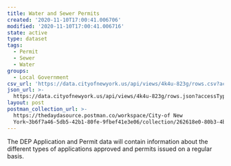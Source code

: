 ```yaml
---
title: Water and Sewer Permits
created: '2020-11-10T17:00:41.006706'
modified: '2020-11-10T17:00:41.006716'
state: active
type: dataset
tags:
  - Permit
  - Sewer
  - Water
groups:
  - Local Government
csv_url: 'https://data.cityofnewyork.us/api/views/4k4u-823g/rows.csv?accessType=DOWNLOAD'
json_url: >-
  https://data.cityofnewyork.us/api/views/4k4u-823g/rows.json?accessType=DOWNLOAD
layout: post
postman_collection_url: >-
  https://thedaydasource.postman.co/workspace/City-of New
  York~3b6f7a46-5db5-42b1-80fe-9fbef41e3e06/collection/262618e0-80b3-4b95-bc1a-35f7304249ce
---
```

The DEP Application and Permit data will contain information about the different types of applications approved and permits issued on a regular basis.
